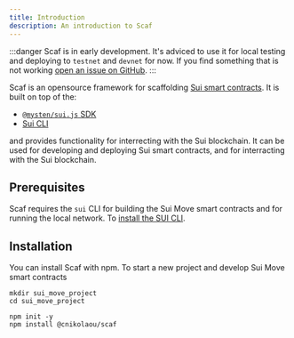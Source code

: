 ```yaml
---
title: Introduction
description: An introduction to Scaf
---
```


:::danger
Scaf is in early development. It's adviced to use it for local testing and deploying
to `testnet` and `devnet` for now. If you find something that is not working
[open an issue on GitHub](https://github.com/cNikolaou/scaf/issues).
:::

Scaf is an opensource framework for scaffolding [Sui smart contracts](https://docs.sui.io/build/move).
It is built on top of the:

- [`@mysten/sui.js` SDK](https://www.npmjs.com/package/@mysten/sui.js)
- [Sui CLI](https://docs.sui.io/build/cli-client)

and provides functionality for interrecting with the Sui blockchain. It can be used for
developing and deploying Sui smart contracts, and for interracting with the Sui blockchain.


## Prerequisites

Scaf requires the `sui` CLI for building the Sui Move smart contracts and for
running the local network. To [install the SUI CLI](https://docs.sui.io/build/install).


## Installation

You can install Scaf with npm. To start a new project and develop Sui Move smart
contracts

```
mkdir sui_move_project
cd sui_move_project

npm init -y
npm install @cnikolaou/scaf
```

